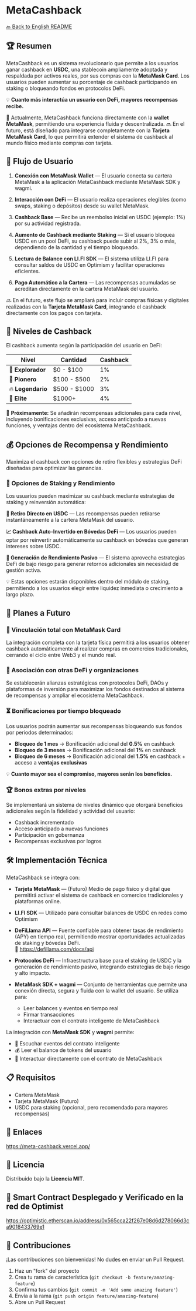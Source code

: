 # MetaCashback

[🔙 Back to English README](../README.md)

## 🏆 Resumen
MetaCashback es un sistema revolucionario que permite a los usuarios ganar cashback en **USDC**, una stablecoin ampliamente adoptada y respaldada por activos reales, por sus compras con la **MetaMask Card**. Los usuarios pueden aumentar su porcentaje de cashback participando en staking o bloqueando fondos en protocolos DeFi.

💡 **Cuanto más interactúa un usuario con DeFi, mayores recompensas recibe.**

🔗 Actualmente, MetaCashback funciona directamente con la **wallet MetaMask**, permitiendo una experiencia fluida y descentralizada.  🔜 En el futuro, está diseñado para integrarse completamente con la **Tarjeta MetaMask Card**, lo que permitirá extender el sistema de cashback al mundo físico mediante compras con tarjeta.


## 🚀 Flujo de Usuario

1. **Conexión con MetaMask Wallet** — El usuario conecta su cartera MetaMask a la aplicación MetaCashback mediante MetaMask SDK y wagmi.

2. **Interacción con DeFi** — El usuario realiza operaciones elegibles (como swaps, staking o depósitos) desde su wallet MetaMask.

3. **Cashback Base** — Recibe un reembolso inicial en USDC (ejemplo: 1%) por su actividad registrada.

4. **Aumento de Cashback mediante Staking** — Si el usuario bloquea USDC en un pool DeFi, su cashback puede subir al 2%, 3% o más, dependiendo de la cantidad y el tiempo bloqueado.

5. **Lectura de Balance con LI.FI SDK** — El sistema utiliza LI.FI para consultar saldos de USDC en Optimism y facilitar operaciones eficientes.

6. **Pago Automático a la Cartera** — Las recompensas acumuladas se acreditan directamente en la cartera MetaMask del usuario.

🔜 En el futuro, este flujo se ampliará para incluir compras físicas y digitales realizadas con la **Tarjeta MetaMask Card**, integrando el cashback directamente con los pagos con tarjeta.

## 🎯 Niveles de Cashback

El cashback aumenta según la participación del usuario en DeFi:

| Nivel | Cantidad | Cashback |
|-------|--------------|----------|
| 🔰 **Explorador** | $0 - $100 | 1% |
| 🚀 **Pionero** | $100 - $500 | 2% |
| 🔥 **Legendario** | $500 - $1000 | 3% |
| 👑 **Elite** | $1000+ | 4% |

🎁 **Próximamente:** Se añadirán recompensas adicionales para cada nivel, incluyendo bonificaciones exclusivas, acceso anticipado a nuevas funciones, y ventajas dentro del ecosistema MetaCashback.

## 💰 Opciones de Recompensa y Rendimiento

Maximiza el cashback con opciones de retiro flexibles y estrategias DeFi diseñadas para optimizar las ganancias.

### 🔄 Opciones de Staking y Rendimiento

Los usuarios pueden maximizar su cashback mediante estrategias de staking y reinversión automática:

**💸 Retiro Directo en USDC** — Las recompensas pueden retirarse instantáneamente a la cartera MetaMask del usuario.

**📈 Cashback Auto-Invertido en Bóvedas DeFi** — Los usuarios pueden optar por reinvertir automáticamente su cashback en bóvedas que generan intereses sobre USDC.

**🛌 Generación de Rendimiento Pasivo** — El sistema aprovecha estrategias DeFi de bajo riesgo para generar retornos adicionales sin necesidad de gestión activa.

💡 Estas opciones estarán disponibles dentro del módulo de staking, permitiendo a los usuarios elegir entre liquidez inmediata o crecimiento a largo plazo.

## 🔮 Planes a Futuro

### 🔗 Vinculación total con MetaMask Card
La integración completa con la tarjeta física permitirá a los usuarios obtener cashback automáticamente al realizar compras en comercios tradicionales, cerrando el ciclo entre Web3 y el mundo real.

### 🤝 Asociación con otras DeFi y organizaciones
Se establecerán alianzas estratégicas con protocolos DeFi, DAOs y plataformas de inversión para maximizar los fondos destinados al sistema de recompensas y ampliar el ecosistema MetaCashback.

### ⏳ Bonificaciones por tiempo bloqueado
Los usuarios podrán aumentar sus recompensas bloqueando sus fondos por períodos determinados:

- **Bloqueo de 1 mes** → Bonificación adicional del **0.5%** en cashback  
- **Bloqueo de 3 meses** → Bonificación adicional del **1%** en cashback  
- **Bloqueo de 6 meses** → Bonificación adicional del **1.5%** en cashback + acceso a **ventajas exclusivas**

💡 **Cuanto mayor sea el compromiso, mayores serán los beneficios.**

### 🏆 Bonos extras por niveles
Se implementará un sistema de niveles dinámico que otorgará beneficios adicionales según la fidelidad y actividad del usuario:

- Cashback incrementado
- Acceso anticipado a nuevas funciones
- Participación en gobernanza
- Recompensas exclusivas por logros

## 🛠️ Implementación Técnica

MetaCashback se integra con:

- **Tarjeta MetaMask** — (Futuro) Medio de pago físico y digital que permitirá activar el sistema de cashback en comercios tradicionales y plataformas online.

- **LI.FI SDK** — Utilizado para consultar balances de USDC en redes como Optimism

- **DeFiLlama API** — Fuente confiable para obtener tasas de rendimiento (APY) en tiempo real, permitiendo mostrar oportunidades actualizadas de staking y bóvedas DeFi.  
  📎 https://defillama.com/docs/api

- **Protocolos DeFi** — Infraestructura base para el staking de USDC y la generación de rendimiento pasivo, integrando estrategias de bajo riesgo y alto impacto.

- **MetaMask SDK + wagmi** — Conjunto de herramientas que permite una conexión directa, segura y fluida con la wallet del usuario. Se utiliza para:
  - Leer balances y eventos en tiempo real
  - Firmar transacciones
  - Interactuar con el contrato inteligente de MetaCashback

La integración con **MetaMask SDK** y **wagmi** permite:

- 📡 Escuchar eventos del contrato inteligente
- 💰 Leer el balance de tokens del usuario
- 🤝 Interactuar directamente con el contrato de MetaCashback

## 📋 Requisitos

- Cartera MetaMask  
- Tarjeta MetaMask (Futuro)
- USDC para staking (opcional, pero recomendado para mayores recompensas)

## 🔗 Enlaces

https://meta-cashback.vercel.app/

## 📄 Licencia

Distribuido bajo la **Licencia MIT**.

## 📄 Smart Contract Desplegado y Verificado en la red de Optimist

https://optimistic.etherscan.io/address/0x565cca22f267e08d6d278066d3ca9018433769e1

## 👥 Contribuciones

¡Las contribuciones son bienvenidas! No dudes en enviar un Pull Request.

1. Haz un "fork" del proyecto  
2. Crea tu rama de característica (`git checkout -b feature/amazing-feature`)  
3. Confirma tus cambios (`git commit -m 'Add some amazing feature'`)  
4. Envía a la rama (`git push origin feature/amazing-feature`)  
5. Abre un Pull Request
